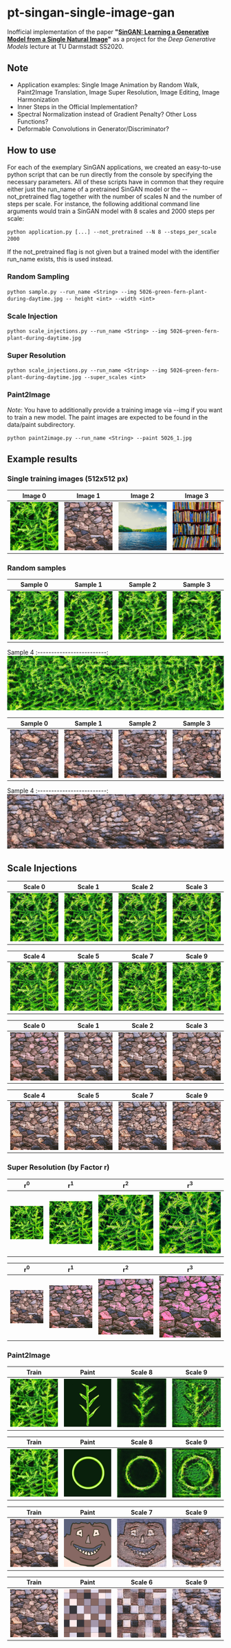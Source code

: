 # pt-singan-single-image-gan

Inofficial implementation of the paper __"[SinGAN: Learning a Generative Model from a Single Natural Image](https://arxiv.org/pdf/1905.01164.pdf)"__ as a project for the _Deep Generative Models_ lecture at TU Darmstadt SS2020.

## Note
- Application examples: Single Image Animation by Random Walk, Paint2Image Translation, Image Super Resolution, Image Editing, Image Harmonization
- Inner Steps in the Official Implementation?
- Spectral Normalization instead of Gradient Penalty? Other Loss Functions?
- Deformable Convolutions in Generator/Discriminator?


## How to use

For each of the exemplary SinGAN applications, we created an easy-to-use python script that can be run directly from the console by specifying the necessary parameters. All of these scripts have in common that they require either just the run_name of a pretrained SinGAN model or the --not_pretrained flag together with the number of scales N and the number of steps per scale. For instance, the following additional command line arguments would train a SinGAN model with 8 scales and 2000 steps per scale:

```console
python application.py [...] --not_pretrained --N 8 --steps_per_scale 2000
```

If the not_pretrained flag is not given but a trained model with the identifier run_name exists, this is used instead.

### Random Sampling

```console
python sample.py --run_name <String> --img 5026-green-fern-plant-during-daytime.jpg -- height <int> --width <int>
```

### Scale Injection

```console
python scale_injections.py --run_name <String> --img 5026-green-fern-plant-during-daytime.jpg
```

### Super Resolution

```console
python scale_injections.py --run_name <String> --img 5026-green-fern-plant-during-daytime.jpg --super_scales <int>
```

### Paint2Image
_Note_: You have to additionally provide a training image via --img if you want to train a new model. The paint images are expected to be found in the data/paint subdirectory.

```console
python paint2image.py --run_name <String> --paint 5026_1.jpg
```

## Example results

### Single training images (512x512 px)

Image 0             |  Image 1          | Image 2    | Image 3
:-------------------------:|:-------------------------:|:-------------------------:|:-------------------------:
![Training-Image-1](https://github.com/jonasgrebe/pt-singan-single-image-gan/blob/master/data/5026-green-fern-plant-during-daytime.jpg) | ![Training-Image-2](https://github.com/jonasgrebe/pt-singan-single-image-gan/blob/master/data/473-brown-rock-wall.jpg)  | ![Training-Image-3](https://github.com/jonasgrebe/pt-singan-single-image-gan/blob/master/data/1497-calm-body-of-water-near-tall-trees-during-daytime.jpg) | ![Training-Image-4](https://github.com/jonasgrebe/pt-singan-single-image-gan/blob/master/data/220-pile-of-books.jpg)


### Random samples

Sample 0             |  Sample 1          |  Sample 2   |  Sample 3
:-------------------------:|:-------------------------:|:-------------------------:|:-------------------------:
![Sample-1](https://github.com/jonasgrebe/pt-singan-single-image-gan/blob/master/samples/singan_5026/0_0.jpg)  |  ![Sample-2](https://github.com/jonasgrebe/pt-singan-single-image-gan/blob/master/samples/singan_5026/0_1.jpg) | ![Sample-3](https://github.com/jonasgrebe/pt-singan-single-image-gan/blob/master/samples/singan_5026/0_2.jpg) | ![Sample-4](https://github.com/jonasgrebe/pt-singan-single-image-gan/blob/master/samples/singan_5026/0_3.jpg)

Sample 4
:-------------------------:
![Sample-5](https://github.com/jonasgrebe/pt-singan-single-image-gan/blob/master/samples/singan_5026/size_512x2048.jpg)


Sample 0             |  Sample 1          |  Sample 2   |  Sample 3
:-------------------------:|:-------------------------:|:-------------------------:|:-------------------------:
![Sample-1](https://github.com/jonasgrebe/pt-singan-single-image-gan/blob/master/samples/singan_473/0_0.jpg)  |  ![Sample-2](https://github.com/jonasgrebe/pt-singan-single-image-gan/blob/master/samples/singan_473/0_1.jpg) | ![Sample-3](https://github.com/jonasgrebe/pt-singan-single-image-gan/blob/master/samples/singan_473/0_2.jpg) | ![Sample-4](https://github.com/jonasgrebe/pt-singan-single-image-gan/blob/master/samples/singan_473/0_3.jpg)

Sample 4
:-------------------------:
![Sample-5](https://github.com/jonasgrebe/pt-singan-single-image-gan/blob/master/samples/singan_473/size_512x2048.jpg)

## Scale Injections

Scale 0           |  Scale 1       |  Scale 2   |   Scale 3
:-------------------------:|:-------------------------:|:-------------------------:|:-------------------------:
![Inj-1](https://github.com/jonasgrebe/pt-singan-single-image-gan/blob/master/samples/singan_5026/inj_0.jpg)  |  ![Inj-2](https://github.com/jonasgrebe/pt-singan-single-image-gan/blob/master/samples/singan_5026/inj_1.jpg) | ![Inj-3](https://github.com/jonasgrebe/pt-singan-single-image-gan/blob/master/samples/singan_5026/inj_2.jpg) | ![Inj-4](https://github.com/jonasgrebe/pt-singan-single-image-gan/blob/master/samples/singan_5026/inj_3.jpg)


Scale 4           |  Scale 5       |  Scale 7   |   Scale 9
:-------------------------:|:-------------------------:|:-------------------------:|:-------------------------:
![Inj-5](https://github.com/jonasgrebe/pt-singan-single-image-gan/blob/master/samples/singan_5026/inj_4.jpg)  |  ![Inj-6](https://github.com/jonasgrebe/pt-singan-single-image-gan/blob/master/samples/singan_5026/inj_5.jpg) | ![Inj-7](https://github.com/jonasgrebe/pt-singan-single-image-gan/blob/master/samples/singan_5026/inj_7.jpg) | ![Inj-8](https://github.com/jonasgrebe/pt-singan-single-image-gan/blob/master/samples/singan_5026/inj_9.jpg)


Scale 0           |  Scale 1       |  Scale 2   |   Scale 3
:-------------------------:|:-------------------------:|:-------------------------:|:-------------------------:
![Inj-1](https://github.com/jonasgrebe/pt-singan-single-image-gan/blob/master/samples/singan_473/inj_0.jpg)  |  ![Inj-2](https://github.com/jonasgrebe/pt-singan-single-image-gan/blob/master/samples/singan_473/inj_1.jpg) | ![Inj-3](https://github.com/jonasgrebe/pt-singan-single-image-gan/blob/master/samples/singan_473/inj_2.jpg) | ![Inj-4](https://github.com/jonasgrebe/pt-singan-single-image-gan/blob/master/samples/singan_473/inj_3.jpg)


Scale 4           |  Scale 5       |  Scale 7   |   Scale 9
:-------------------------:|:-------------------------:|:-------------------------:|:-------------------------:
![Inj-5](https://github.com/jonasgrebe/pt-singan-single-image-gan/blob/master/samples/singan_473/inj_4.jpg)  |  ![Inj-6](https://github.com/jonasgrebe/pt-singan-single-image-gan/blob/master/samples/singan_473/inj_5.jpg) | ![Inj-7](https://github.com/jonasgrebe/pt-singan-single-image-gan/blob/master/samples/singan_473/inj_7.jpg) | ![Inj-8](https://github.com/jonasgrebe/pt-singan-single-image-gan/blob/master/samples/singan_473/inj_9.jpg)


### Super Resolution (by Factor r)

r<sup>0</sup>        |  r<sup>1</sup>         |  r<sup>2</sup>     |   r<sup>3</sup>  
:-------------------------:|:-------------------------:|:-------------------------:|:-------------------------:
![SR-0](https://github.com/jonasgrebe/pt-singan-single-image-gan/blob/master/samples/singan_5026/img_sr_0r.jpg)  |  ![SR-1](https://github.com/jonasgrebe/pt-singan-single-image-gan/blob/master/samples/singan_5026/img_sr_1r.jpg) | ![SR-2](https://github.com/jonasgrebe/pt-singan-single-image-gan/blob/master/samples/singan_5026/img_sr_2r.jpg) | ![SR-3](https://github.com/jonasgrebe/pt-singan-single-image-gan/blob/master/samples/singan_5026/img_sr_3r.jpg)

r<sup>0</sup>        |  r<sup>1</sup>         |  r<sup>2</sup>     |   r<sup>3</sup>  
:-------------------------:|:-------------------------:|:-------------------------:|:-------------------------:
![SR-0](https://github.com/jonasgrebe/pt-singan-single-image-gan/blob/master/samples/singan_473/img_sr_0r.jpg)  |  ![SR-1](https://github.com/jonasgrebe/pt-singan-single-image-gan/blob/master/samples/singan_473/img_sr_1r.jpg) | ![SR-2](https://github.com/jonasgrebe/pt-singan-single-image-gan/blob/master/samples/singan_473/img_sr_2r.jpg) | ![SR-3](https://github.com/jonasgrebe/pt-singan-single-image-gan/blob/master/samples/singan_473/img_sr_3r.jpg)


### Paint2Image
Train     |  Paint         |  Scale 8     |   Scale 9
:-------------------------:|:-------------------------:|:-------------------------:|:-------------------------:
![p2i_0](https://github.com/jonasgrebe/pt-singan-single-image-gan/blob/master/data/5026-green-fern-plant-during-daytime.jpg)   |  ![p2i_1](https://github.com/jonasgrebe/pt-singan-single-image-gan/blob/master/data/paint/5026_0.jpg) | ![p2i_2](https://github.com/jonasgrebe/pt-singan-single-image-gan/blob/master/samples/singan_5026/paint_5026_0_8.jpg) | ![p2i_3](https://github.com/jonasgrebe/pt-singan-single-image-gan/blob/master/samples/singan_5026/paint_5026_0_9.jpg)

Train     |  Paint         |  Scale 8     |   Scale 9
:-------------------------:|:-------------------------:|:-------------------------:|:-------------------------:
![p2i_0](https://github.com/jonasgrebe/pt-singan-single-image-gan/blob/master/data/5026-green-fern-plant-during-daytime.jpg)   |  ![p2i_1](https://github.com/jonasgrebe/pt-singan-single-image-gan/blob/master/data/paint/5026_1.jpg) | ![p2i_2](https://github.com/jonasgrebe/pt-singan-single-image-gan/blob/master/samples/singan_5026/paint_5026_1_8.jpg) | ![p2i_3](https://github.com/jonasgrebe/pt-singan-single-image-gan/blob/master/samples/singan_5026/paint_5026_1_9.jpg)


Train     |  Paint         |  Scale 7     |   Scale 9
:-------------------------:|:-------------------------:|:-------------------------:|:-------------------------:
![p2i_0](https://github.com/jonasgrebe/pt-singan-single-image-gan/blob/master/data/473-brown-rock-wall.jpg)   |  ![p2i_1](https://github.com/jonasgrebe/pt-singan-single-image-gan/blob/master/data/paint/473_0.jpg) | ![p2i_2](https://github.com/jonasgrebe/pt-singan-single-image-gan/blob/master/samples/singan_473/paint_473_0_7.jpg) | ![p2i_3](https://github.com/jonasgrebe/pt-singan-single-image-gan/blob/master/samples/singan_473/paint_473_0_9.jpg)

Train     |  Paint         |  Scale 6     |   Scale 9
:-------------------------:|:-------------------------:|:-------------------------:|:-------------------------:
![p2i_0](https://github.com/jonasgrebe/pt-singan-single-image-gan/blob/master/data/473-brown-rock-wall.jpg)   |  ![p2i_1](https://github.com/jonasgrebe/pt-singan-single-image-gan/blob/master/data/paint/473_1.jpg) | ![p2i_2](https://github.com/jonasgrebe/pt-singan-single-image-gan/blob/master/samples/singan_473/paint_473_1_6.jpg) | ![p2i_3](https://github.com/jonasgrebe/pt-singan-single-image-gan/blob/master/samples/singan_473/paint_473_1_9.jpg)



